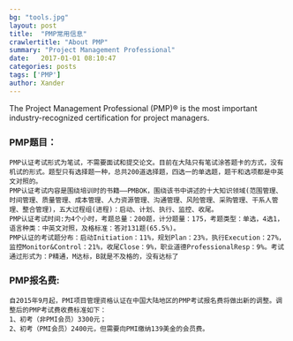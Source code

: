 ```yaml
---
bg: "tools.jpg"
layout: post
title:  "PMP常用信息"
crawlertitle: "About PMP"
summary: "Project Management Professional"
date:   2017-01-01 08:10:47
categories: posts
tags: ['PMP']
author: Xander
---
```


The Project Management Professional (PMP)® is the most important industry-recognized certification for project managers.

### PMP题目：

```
PMP认证考试形式为笔试，不需要面试和提交论文。目前在大陆只有笔试涂答题卡的方式，没有机试的形式。题型只有选择题一种，总共200道选择题，四选一的单选题，题干和选项都是中英文对照的。
PMP认证考试内容是围绕培训时的书籍——PMBOK，围绕该书中讲述的十大知识领域(范围管理、时间管理、质量管理、成本管理、人力资源管理、沟通管理、风险管理、采购管理、干系人管理、整合管理)，五大过程组(进程)：启动、计划、执行、监控、收尾。
PMP认证考试时间:为4个小时，考题总量：200题，计分题量：175，考题类型：单选，4选1，语言种类：中英文对照，及格标准：答对131题(65.5%)。
PMP认证的考试题分布：启动Initiation：11%，规划Plan：23%，执行Execution：27%，监控Monitor&Control：21%，收尾Close：9%，职业道德ProfessionalResp：9%。考试通过形式为：P精通，M达标，B就是不及格的，没有达标了
```

### PMP报名费:

```
自2015年9月起，PMI项目管理资格认证在中国大陆地区的PMP考试报名费将做出新的调整。调整后的PMP考试费收费标准如下：
1、初考（非PMI会员）3300元；
2、初考（PMI会员）2400元，但需要向PMI缴纳139美金的会员费。
```